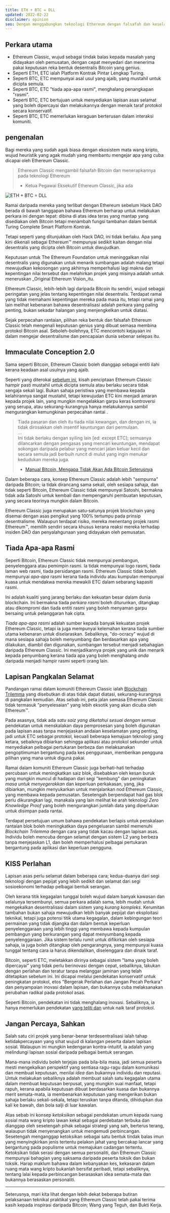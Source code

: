 ```yaml
---
title: ETH + BTC = DLL
updated: 2022-02-22
disclaimer: opinion
seo: Dengan menggabungkan teknologi Ethereum dengan falsafah dan keselamatan Bitcoin, Ethereum Classic berdiri sendiri dalam dapat menyediakan Platform Kontrak Pintar yang benar-benar terdesentralisasi.
---
```


## Perkara utama

- Ethereum Classic, wujud sebagai tindak balas kepada masalah yang didayakan oleh pemusatan, dengan cepat menyedari dan menerima pakai keputusan reka bentuk desentralis Bitcoin yang genius.
- Seperti ETH, ETC ialah Platform Kontrak Pintar Lengkap Turing.
- Seperti BTC, ETC mempunyai asal usul yang ajaib, yang mustahil untuk dicipta semula.
- Seperti BTC, ETC "tiada apa-apa rasmi", menghalang penangkapan "rasmi".
- Seperti BTC, ETC bertujuan untuk menyediakan lapisan asas selamat yang boleh dipercayai dan melakukannya dengan menaik taraf protokol secara konservatif.
- Seperti BTC, ETC memerlukan keraguan berterusan dalam interaksi komuniti.

## pengenalan

Bagi mereka yang sudah agak biasa dengan ekosistem mata wang kripto, wujud heuristik yang agak mudah yang membantu mengejar apa yang cuba dicapai oleh Ethereum Classic.

> Ethereum Classic mengambil falsafah Bitcoin dan menerapkannya pada teknologi Ethereum
> 
> - Ketua Pegawai Eksekutif Ethereum Classic, jika ada

![ETH + BTC = DLL](./ethbtcetc.png)

Ramai daripada mereka yang terlibat dengan Ethereum sebelum Hack DAO berada di bawah tanggapan bahawa Ethereum berharap untuk melakukan perkara ini dengan tepat: dibina di atas idea teras yang mantap yang disediakan oleh Bitcoin tetapi menambah fungsi tambahan dalam bentuk Turing Complete Smart Platform Kontrak.

Tetapi seperti yang ditunjukkan oleh Hack DAO, ini tidak berlaku. Apa yang kini dikenali sebagai Ethereum™ mempunyai sedikit kaitan dengan nilai desentralis yang dicipta oleh Bitcoin untuk diwujudkan.

Keputusan untuk The Ethereum Foundation untuk meninggalkan nilai desentralis yang digunakan untuk menarik sumbangan adalah malang tetapi mewujudkan kekosongan yang akhirnya memperhalusi lagi makna dan kepentingan nilai tersebut dan melahirkan projek yang misinya adalah untuk meneruskan _Original Ethereum Vision_itu.

Ethereum Classic, lebih-lebih lagi daripada Bitcoin itu sendiri, wujud sebagai peringatan yang jelas tentang kepentingan nilai desentralis. Terdapat ramai yang tidak memahami kepentingan mereka pada masa itu, tetapi ramai yang lain melihat kebenaran bahawa desentralisasi adalah perkara yang paling penting, bukan sekadar halangan yang menjengkelkan untuk diatasi.

Sejak perpecahan rantaian, pilihan reka bentuk dan falsafah Ethereum Classic telah mengenali keputusan genius yang dibuat semasa membina protokol Bitcoin asal. Seboleh-bolehnya, ETC mencontohi kejayaan ini dalam mengejar desentralisme dan pencapaian dunia sebenar selepas itu.

## Immaculate Conception 2.0

Sama seperti Bitcoin, Ethereum Classic boleh dianggap sebagai entiti ilahi kerana keadaan asal usulnya yang ajaib.

Seperti yang diterokai [sebelum ini](/why-classic/genesis#the-immaculate-conception), kisah penciptaan Ethereum Classic hampir pasti mustahil untuk dicipta semula atau berlaku secara tidak sengaja sekali lagi. Bukan sahaja peristiwa yang membawa kepada kelahirannya sangat mustahil, tetapi kewujudan ETC kini menjadi amaran kepada projek lain, yang mungkin mengelakkan garpu keras kontroversi yang serupa, atau sekurang-kurangnya hanya melakukannya sambil mengurangkan kemungkinan perpecahan rantai .

> Tiada pasaran dan oleh itu tiada nilai kewangan, dan dengan ini, ia tidak dirosakkan oleh insentif keuntungan dari permulaan.  
> ...  
> Ini tidak berlaku dengan syiling lain [ed: except ETC]; semuanya dilancarkan dengan pengasas yang mencari keuntungan, mendapat sokongan daripada pelabur yang mencari jalan keluar kecil dan secara semula jadi berbuih runcit di mulut yang ingin menukar kedudukan mereka juga.
> 
> - [Manual Bitcoin, Mengapa Tidak Akan Ada Bitcoin Seterusnya](https://thebitcoinmanual.com/articles/why-there-wont-be-a-next-bitcoin/)

Dalam beberapa cara, konsep Ethereum Classic adalah lebih "sempurna" daripada Bitcoin; ia tidak dirancang sama sekali, oleh sesiapa sahaja, dan tidak seperti Bitcoin, Ethereum Classic tidak mempunyai Satoshi, bermakna tidak ada Satoshi untuk kembali dan mempengaruhi pembuatan keputusan, yang secara teorinya mungkin dalam Bitcoin.

Ethereum Classic juga merupakan satu-satunya projek blockchain yang disemai dengan asas pengikut yang 100% tertumpu pada prinsip desentralisme. Walaupun terdapat risiko, mereka menentang projek rasmi Ethereum™, memilih sendiri secara khusus kerana reaksi mereka terhadap insiden DAO dan penyalahgunaan yang didayakan oleh pemusatan.

## Tiada Apa-apa Rasmi

Seperti Bitcoin, Ethereum Classic tidak mempunyai pembangun, penyelenggara atau pemimpin rasmi. Ia tidak mempunyai logo rasmi, tiada laman web rasmi, tiada persidangan rasmi. Ethereum Classic tidak boleh mempunyai _apa-apa_ rasmi kerana tiada individu atau kumpulan mempunyai kuasa untuk mendakwa mereka mewakili ETC dalam sebarang kapasiti rasmi.

Ini adalah kualiti yang jarang berlaku dan kekuatan besar dalam dunia blockchain. Ini bermakna tiada _perkara rasmi_ boleh diturunkan, ditangkap atau dikompromi dan tiada entiti rasmi yang boleh menyaman garpu bersaing untuk pelanggaran hak cipta.

_Tiada apa-apa rasmi_ adalah sumber kepada banyak kekuatan projek Ethereum Classic, tetapi ia juga mempunyai kelemahan kerana tiada sumber utama kebenaran untuk diselaraskan. Sebaliknya, "do-ocracy" wujud di mana sesiapa sahaja boleh menyumbang dan berdasarkan apa yang dilakukan, diambil dan digunakan, sumbangan tersebut menjadi sebahagian daripada Ethereum Classic. Ini menjadikannya projek yang unik dan menarik kepada penyumbang kerana tiada apa yang boleh menghalang _anda_ daripada menjadi hampir rasmi seperti orang lain.

## Lapisan Pangkalan Selamat

Pandangan ramai dalam komuniti Ethereum Classic ialah [Blockchain Trilemma](/why-classic/decentralism#the-blockchain-trilemma) yang disebutkan di atas tidak dapat diatasi, sekurang-kurangnya di pangkalan kemudian. Atas sebab ini, peta jalan semasa Ethereum Classic tidak termasuk "penyelesaian" yang lebih eksotik yang akan dicuba oleh Ethereum™.

Pada asasnya, tidak ada _satu saiz yang diketahui sesuai dengan semua_ pendekatan untuk menskalakan daya pemprosesan yang boleh digunakan pada lapisan asas tanpa menjejaskan andaian keselamatan yang penting, jadi untuk ETC sebagai protokol, kecuali beberapa kemajuan teknologi yang ketara, sebaiknya dibiarkan sehingga aplikasi atau protokol sekunder untuk menyediakan pelbagai pertukaran berbeza dan melaksanakan pengoptimuman bergantung pada kes penggunaan, memberikan pengguna pilihan yang mana untuk diguna pakai.

Ramai dalam komuniti Ethereum Classic juga berhati-hati terhadap percubaan untuk meningkatkan saiz blok, disebabkan oleh kesan buruk yang mungkin muncul di hadapan dari segi "kembung" dan peningkatan _masa untuk menyegerakkan_ dan keperluan perkakasan, yang, jika dibiarkan, mungkin menyukarkan untuk menjalankan nod Ethereum Classic, yang membawa kepada pemusatan. Sesetengah berpendapat had gas blok perlu dikurangkan lagi, manakala yang lain melihat ke arah teknologi _Zero Knowledge Proof_ yang boleh mengurangkan jumlah data yang diperlukan untuk disimpan pada rantai.

Terdapat persetujuan umum bahawa pendekatan berlapis untuk penskalaan rantaian blok boleh meningkatkan daya pengeluaran sambil memenuhi _Blockchain Trilemma_ dengan cara yang tidak kacau dengan lapisan asas. Individu boleh mencuba dengan selamat dengan sistem L2 yang berbeza tanpa menjejaskan L1, dan boleh memperhalusi pelbagai pertukaran bergantung pada aplikasi dan keperluan pengguna.

## KISS Perlahan

Lapisan asas perlu selamat dalam beberapa cara; kedua-duanya dari segi teknologi dengan pepijat yang lebih sedikit dan selamat dari segi sosioekonomi terhadap pelbagai bentuk serangan.

Oleh kerana titik kegagalan tunggal boleh wujud dalam banyak kawasan dan selalunya tersembunyi, semua perkara adalah sama, lebih mudah untuk mengekalkan desentralisasi dalam sistem yang _kurang kompleks_. Kerumitan tambahan bukan sahaja mewujudkan lebih banyak pepijat dan eksploitasi teknikal, tetapi juga potensi titik utama kegagalan, dalam kebingungan teori permainan yang tidak dijangka dan dalam bentuk keperluan penyelenggaraan yang lebih tinggi yang membawa kepada kumpulan pembangun yang berkurangan yang dapat menyumbang kepada penyelenggaraan. Jika sistem terlalu rumit untuk difikirkan oleh sesiapa sahaja, ia juga boleh ditangkap oleh pengarangnya, yang mempunyai kuasa tunggal tentang cara ia harus dikendalikan, diselenggara dan dinaik taraf.

Bitcoin, seperti ETC, meletakkan dirinya sebagai sistem "lama yang boleh dipercayai" yang tidak perlu berinovasi dengan cepat, sebaliknya, lakukan dengan perlahan dan teratur tanpa melanggar jaminan yang telah ditetapkan sebelum ini. Ini dicapai melalui pendekatan konservatif untuk peningkatan protokol, etos "Bergerak Perlahan dan Jangan Pecah Perkara" dan penyampaian inovasi dalam lapisan, dan bukannya cuba melaksanakan perubahan radikal pada protokol asas.

Seperti Bitcoin, pendekatan ini tidak menghalang inovasi. Sebaliknya, ia hanya memerlukan pendekatan [yang teliti dan](/knowledge/future#upgrade-process) untuk naik taraf protokol.

## Jangan Percaya, Sahkan

Salah satu ciri projek yang benar-benar terdesentralisasi ialah tahap ketidakpercayaan yang sihat wujud di kalangan peserta dalam lapisan sosial. Walaupun ini mungkin kedengaran kontra-intuitif, ia adalah yang melindungi lapisan sosial daripada pelbagai bentuk serangan.

Mana-mana individu boleh terjejas pada bila-bila masa, jadi semua peserta mesti mengekalkan perspektif yang sentiasa ragu-ragu dalam komunikasi dan membuat keputusan, menilai _idea_ dan bukannya individu dan reputasi. Untuk melakukan sebaliknya adalah membuat salah satu kegagalan utama dalam membuat keputusan berpusat, yang mungkin suai manfaat, tetapi rapuh, kerana apabila keputusan dibuat berdasarkan kuasa dan bukannya merit semata-mata, ia membenarkan keputusan yang mengerikan bukan sahaja berlaku sekali-sekala, tetapi teruskan tanpa ditanda, dihidupkan dua kali ke bawah, dan bola salji di luar kawalan.

Atas sebab ini konsep *ketoksikan* sebagai pendekatan umum kepada ruang sosial mata wang kripto lawan kekal sebagai perdebatan terbuka dan dianggap oleh sesetengah pihak sebagai strategi yang sah, berterus terang, walaupun tidak menyenangkan untuk mengemudi perbincangan. Sesetengah menganggap ketoksikan sebagai satu bentuk tindak balas imun yang menyingkirkan jenis tertentu pelakon jahat yang bercakap lancar yang bergantung pada populisme untuk memajukan cadangan tertentu. Ketoksikan tidak serasi dengan semua personaliti, dan Ethereum Classic mempunyai bahagian yang saksama daripada peserta toksik dan bukan toksik. Harap maklum bahawa dalam kebanyakan kes, kekasaran dalam ruang mata wang kripto bukanlah bersifat peribadi, tetapi sebaliknya, tentang lalai kepada perbincangan berasaskan idea semata-mata dan bukannya berasaskan personaliti.

---

Seterusnya, mari kita lihat dengan lebih dekat beberapa butiran pelaksanaan teknikal praktikal yang Ethereum Classic telah pakai terima kasih kepada inspirasi daripada Bitcoin; Wang yang Teguh, dan Bukti Kerja.
